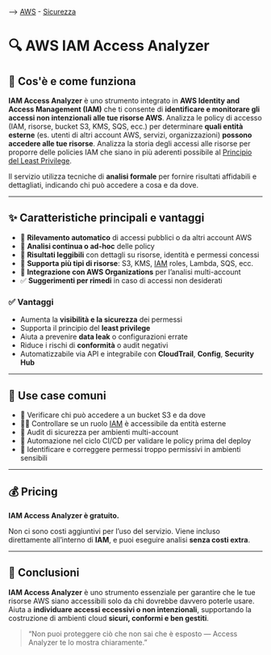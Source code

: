 --> [AWS](AWS.md)  -  [Sicurezza](Sicurezza-Compliance-Governance.md)
# 🔍 AWS IAM Access Analyzer

## 📘 Cos'è e come funziona

**IAM Access Analyzer** è uno strumento integrato in **AWS Identity and Access Management (IAM)** che ti consente di **identificare e monitorare gli accessi non intenzionali alle tue risorse AWS**. Analizza le policy di accesso (IAM, risorse, bucket S3, KMS, SQS, ecc.) per determinare **quali entità esterne** (es. utenti di altri account AWS, servizi, organizzazioni) **possono accedere alle tue risorse**.
Analizza la storia degli accessi alle risorse per proporre delle policies IAM che siano in più aderenti possibile al [Principio del Least Privilege](Sicurezza-Compliance-Governance.md).

Il servizio utilizza tecniche di **analisi formale** per fornire risultati affidabili e dettagliati, indicando chi può accedere a cosa e da dove.

---

## ✨ Caratteristiche principali e vantaggi

- 🔐 **Rilevamento automatico** di accessi pubblici o da altri account AWS
- 🧠 **Analisi continua o ad-hoc** delle policy
- 📄 **Risultati leggibili** con dettagli su risorse, identità e permessi concessi
- 📌 **Supporta più tipi di risorse**: S3, KMS, [IAM](AWS-IAM.md) roles, Lambda, SQS, ecc.
- 🔄 **Integrazione con AWS Organizations** per l’analisi multi-account
- ✅ **Suggerimenti per rimedi** in caso di accessi non desiderati

### ✅ Vantaggi

- Aumenta la **visibilità e la sicurezza** dei permessi
- Supporta il principio del **least privilege**
- Aiuta a prevenire **data leak** o configurazioni errate
- Riduce i rischi di **conformità** o audit negativi
- Automatizzabile via API e integrabile con **CloudTrail**, **Config**, **Security Hub**

---

## 🚀 Use case comuni

- 🔎 Verificare chi può accedere a un bucket S3 e da dove
- 🧑‍💻 Controllare se un ruolo [IAM](AWS-IAM.md) è accessibile da entità esterne
- 🏢 Audit di sicurezza per ambienti multi-account
- 🔁 Automazione nel ciclo CI/CD per validare le policy prima del deploy
- 🚫 Identificare e correggere permessi troppo permissivi in ambienti sensibili

---

## 💰 Pricing

**IAM Access Analyzer è gratuito.**

Non ci sono costi aggiuntivi per l’uso del servizio. Viene incluso direttamente all’interno di **IAM**, e puoi eseguire analisi **senza costi extra**.

---

## 📌 Conclusioni

**IAM Access Analyzer** è uno strumento essenziale per garantire che le tue risorse AWS siano accessibili solo da chi dovrebbe davvero poterle usare. Aiuta a **individuare accessi eccessivi o non intenzionali**, supportando la costruzione di ambienti cloud **sicuri, conformi e ben gestiti**.

> “Non puoi proteggere ciò che non sai che è esposto — Access Analyzer te lo mostra chiaramente.”

